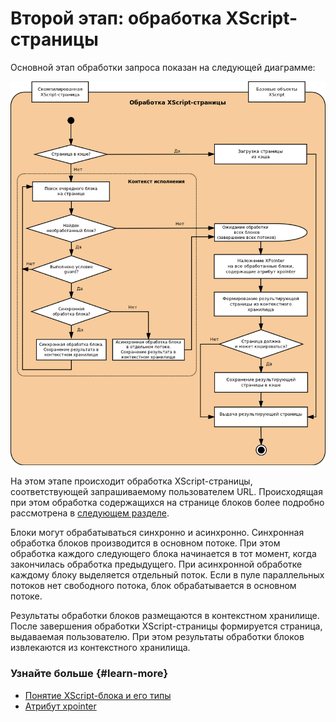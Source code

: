 # Второй этап: обработка XScript-страницы

Основной этап обработки запроса показан на следующей диаграмме:

![](../_assets/request-handling-xml-processing.png)

На этом этапе происходит обработка XScript-страницы, соответствующей запрашиваемому пользователем URL. Происходящая при этом обработка содержащихся на странице блоков более подробно рассмотрена в [следующем разделе](block-handling-ov.md).

Блоки могут обрабатываться синхронно и асинхронно. Синхронная обработка блоков производится в основном потоке. При этом обработка каждого следующего блока начинается в тот момент, когда закончилась обработка предыдущего. При асинхронной обработке каждому блоку выделяется отдельный поток. Если в пуле параллельных потоков нет свободного потока, блок обрабатывается в основном потоке.

Результаты обработки блоков размещаются в контекстном хранилище. После завершения обработки XScript-страницы формируется страница, выдаваемая пользователю. При этом результаты обработки блоков извлекаются из контекстного хранилища.


### Узнайте больше {#learn-more}
* [Понятие XScript-блока и его типы](../concepts/block-ov.md)
* [Атрибут xpointer](../appendices/xpointer.md)